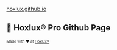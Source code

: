 [hoxlux.github.io](https://hoxlux.github.io)

## 🚀 Hoxlux® Pro Github Page

<sub><sup>Made with ❤️ at [Hoxlux®](https://hoxlux.com)</sup></sub>
